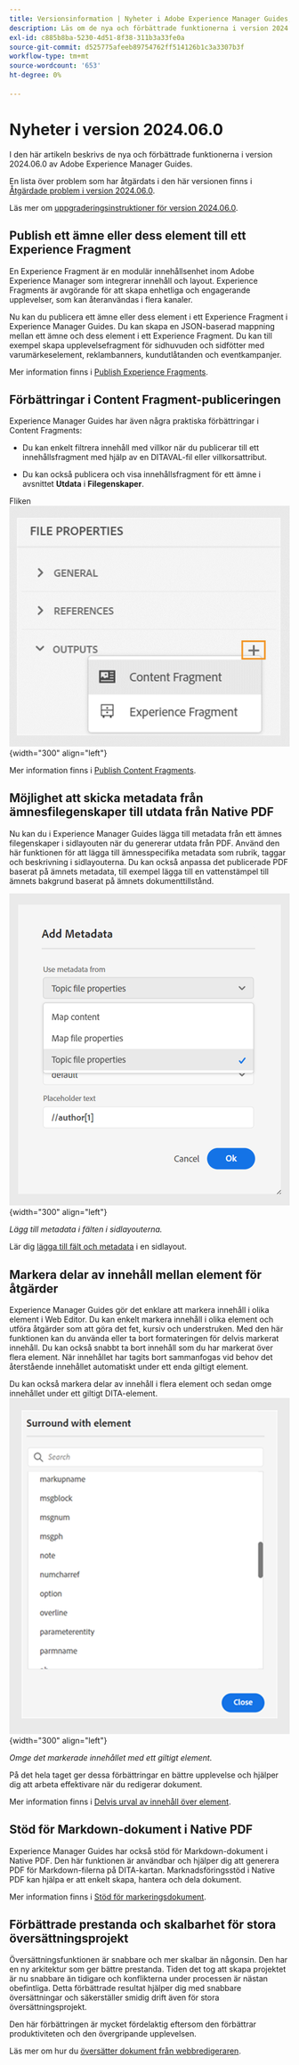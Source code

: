 ```yaml
---
title: Versionsinformation | Nyheter i Adobe Experience Manager Guides, 2024.06.0
description: Läs om de nya och förbättrade funktionerna i version 2024.06.0 av Adobe Experience Manager Guides as a Cloud Service.
exl-id: c885b8ba-5230-4d51-8f38-311b3a33fe0a
source-git-commit: d525775afeeb89754762ff514126b1c3a3307b3f
workflow-type: tm+mt
source-wordcount: '653'
ht-degree: 0%

---
```


# Nyheter i version 2024.06.0

I den här artikeln beskrivs de nya och förbättrade funktionerna i version 2024.06.0 av Adobe Experience Manager Guides.

En lista över problem som har åtgärdats i den här versionen finns i [Åtgärdade problem i version 2024.06.0](fixed-issues-2024-06-0.md).

Läs mer om [uppgraderingsinstruktioner för version 2024.06.0](upgrade-instructions-2024-06-0.md).


## Publish ett ämne eller dess element till ett Experience Fragment

En Experience Fragment är en modulär innehållsenhet inom Adobe Experience Manager som integrerar innehåll och layout. Experience Fragments är avgörande för att skapa enhetliga och engagerande upplevelser, som kan återanvändas i flera kanaler.


Nu kan du publicera ett ämne eller dess element i ett Experience Fragment i Experience Manager Guides. Du kan skapa en JSON-baserad mappning mellan ett ämne och dess element i ett Experience Fragment. Du kan till exempel skapa upplevelsefragment för sidhuvuden och sidfötter med varumärkeselement, reklambanners, kundutlåtanden och eventkampanjer.




Mer information finns i [Publish Experience Fragments](../user-guide/publish-experience-fragment.md).


## Förbättringar i Content Fragment-publiceringen

Experience Manager Guides har även några praktiska förbättringar i Content Fragments:

- Du kan enkelt filtrera innehåll med villkor när du publicerar till ett innehållsfragment med hjälp av en DITAVAL-fil eller villkorsattribut.

- Du kan också publicera och visa innehållsfragment för ett ämne i avsnittet **Utdata** i **Filegenskaper**.

Fliken ![Alternativ för filegenskaper](./assets/file-properties-outputs-tab.png){width="300" align="left"}

Mer information finns i [Publish Content Fragments](../user-guide/publish-content-fragment.md).


## Möjlighet att skicka metadata från ämnesfilegenskaper till utdata från Native PDF

Nu kan du i Experience Manager Guides lägga till metadata från ett ämnes filegenskaper i sidlayouten när du genererar utdata från PDF. Använd den här funktionen för att lägga till ämnesspecifika metadata som rubrik, taggar och beskrivning i sidlayouterna. Du kan också anpassa det publicerade PDF baserat på ämnets metadata, till exempel lägga till en vattenstämpel till ämnets bakgrund baserat på ämnets dokumenttillstånd.

![lägg till inbyggda metadata-pdf](./assets/add-metadata-native-pdf.png) {width="300" align="left"}

*Lägg till metadata i fälten i sidlayouterna.*

Lär dig [lägga till fält och metadata](../native-pdf/design-page-layout.md#add-fields-metadata) i en sidlayout.

## Markera delar av innehåll mellan element för åtgärder

Experience Manager Guides gör det enklare att markera innehåll i olika element i Web Editor. Du kan enkelt markera innehåll i olika element och utföra åtgärder som att göra det fet, kursiv och understruken. Med den här funktionen kan du använda eller ta bort formateringen för delvis markerat innehåll. Du kan också snabbt ta bort innehåll som du har markerat över flera element. När innehållet har tagits bort sammanfogas vid behov det återstående innehållet automatiskt under ett enda giltigt element.

Du kan också markera delar av innehåll i flera element och sedan omge innehållet under ett giltigt DITA-element.
![Dialogrutan för surroundelement](./assets/surround-element.png) {width="300" align="left"}

*Omge det markerade innehållet med ett giltigt element.*

På det hela taget ger dessa förbättringar en bättre upplevelse och hjälper dig att arbeta effektivare när du redigerar dokument.

Mer information finns i [Delvis urval av innehåll över element](../user-guide/web-editor-edit-topics.md#partial-selection-of-content-across-elements).

## Stöd för Markdown-dokument i Native PDF

Experience Manager Guides har också stöd för Markdown-dokument i Native PDF. Den här funktionen är användbar och hjälper dig att generera PDF för Markdown-filerna på DITA-kartan. Marknadsföringsstöd i Native PDF kan hjälpa er att enkelt skapa, hantera och dela dokument.

Mer information finns i [Stöd för markeringsdokument](../web-editor/native-pdf-web-editor.md#support-for-markdown-documents).


## Förbättrade prestanda och skalbarhet för stora översättningsprojekt

Översättningsfunktionen är snabbare och mer skalbar än någonsin. Den har en ny arkitektur som ger bättre prestanda. Tiden det tog att skapa projektet är nu snabbare än tidigare och konflikterna under processen är nästan obefintliga. Detta förbättrade resultat hjälper dig med snabbare översättningar och säkerställer smidig drift även för stora översättningsprojekt.

Den här förbättringen är mycket fördelaktig eftersom den förbättrar produktiviteten och den övergripande upplevelsen.

Läs mer om hur du [översätter dokument från webbredigeraren](../user-guide/translate-documents-web-editor.md).
